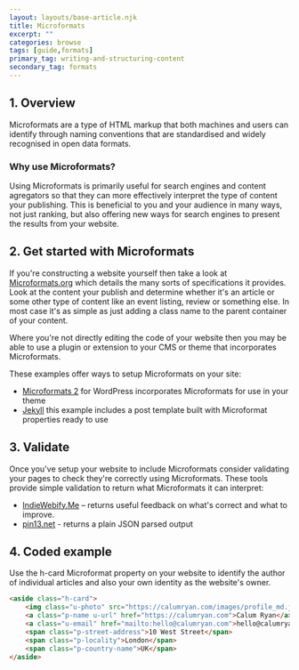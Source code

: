 ```yaml
---
layout: layouts/base-article.njk
title: Microformats
excerpt: ""
categories: browse
tags: [guide,formats]
primary_tag: writing-and-structuring-content
secondary_tag: formats
---
```

## 1. Overview
Microformats are a type of HTML markup that both machines and users can identify through naming conventions that are standardised and widely recognised in open data formats.

### Why use Microformats?
Using Microformats is primarily useful for search engines and content agregators so that they can more effectively interpret the type of content your publishing. This is beneficial to you and your audience in many ways, not just ranking, but also offering new ways for search engines to present the results from your website.

## 2. Get started with Microformats
If you're constructing a website yourself then take a look at [Microformats.org](http://microformats.org/wiki/Main_Page) which details the many sorts of specifications it provides. Look at the content your publish and determine whether it's an article or some other type of content like an event listing, review or something else. In most case it's as simple as just adding a class name to the parent container of your content.

Where you're not directly editing the code of your website then you may be able to use a plugin or extension to your CMS or theme that incorporates Microformats.

These examples offer ways to setup Microformats on your site:
- [Microformats 2](https://wordpress.org/plugins/wp-uf2/) for WordPress incorporates Microformats for use in your theme
- [Jekyll](https://github.com/miklb/jekyll-indieweb) this example includes a post template built with Microformat properties ready to use

## 3. Validate
Once you've setup your website to include Microformats consider validating your pages to check they're correctly using Microformats. These tools provide simple validation to return what Microformats it can interpret:

- [IndieWebify.Me](https://indiewebify.me/) – returns useful feedback on what's correct and what to improve.
- [pin13.net](http://pin13.net/) - returns a plain JSON parsed output

## 4. Coded example
Use the h-card Microformat property on your website to identify the author of individual articles and also your own identity as the website's owner.

```html
<aside class="h-card">
    <img class="u-photo" src="https://calumryan.com/images/profile_md.jpg" alt="photo of Calum Ryan" />
    <a class="p-name u-url" href="https://calumryan.com">Calum Ryan</a>
    <a class="u-email" href="mailto:hello@calumryan.com">hello@calumryan.com</a>
    <span class="p-street-address">10 West Street</span>
    <span class="p-locality">London</span>
    <span class="p-country-name">UK</span>
</aside>
```